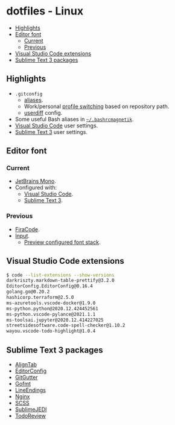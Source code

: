 # dotfiles - Linux

- [Highlights](#highlights)
- [Editor font](#editor-font)
	- [Current](#current)
	- [Previous](#previous)
- [Visual Studio Code extensions](#visual-studio-code-extensions)
- [Sublime Text 3 packages](#sublime-text-3-packages)

## Highlights

- `.gitconfig`
	- [aliases](.gitconfig#L38-L59).
	- Work/personal [profile switching](.gitconfig#L61-L62) based on repository path.
	- [userdiff](.gitattributes-global) config.
- Some useful Bash aliases in [`~/.bashrcmagnetik`](.bashrcmagnetik#L48-L80).
- [Visual Studio Code](https://code.visualstudio.com/) user settings.
- [Sublime Text 3](https://www.sublimetext.com/3) user settings.

## Editor font

### Current

- [JetBrains Mono](https://github.com/JetBrains/JetBrainsMono).
- Configured with:
	- [Visual Studio Code](.config/Code/User/settings.json#L7-L9).
	- [Sublime Text 3](.config/sublime-text-3/Packages/User/Preferences.sublime-settings#L52-L56).

### Previous

- [FiraCode](https://github.com/tonsky/FiraCode).
- [Input](http://input.fontbureau.com/).
	- [Preview configured font stack](http://input.fontbureau.com/preview/?size=14&language=python&theme=solarized-dark&family=InputMono&width=200&weight=400&line-height=1.1&a=0&g=0&i=0&l=0&zero=0&asterisk=0&braces=0&preset=default&customize=please).

## Visual Studio Code extensions

```sh
$ code --list-extensions --show-versions
darkriszty.markdown-table-prettify@3.2.0
EditorConfig.EditorConfig@0.16.4
golang.go@0.20.2
hashicorp.terraform@2.5.0
ms-azuretools.vscode-docker@1.9.0
ms-python.python@2020.12.424452561
ms-python.vscode-pylance@2021.1.1
ms-toolsai.jupyter@2020.12.414227025
streetsidesoftware.code-spell-checker@1.10.2
wayou.vscode-todo-highlight@1.0.4
```

## Sublime Text 3 packages

- [AlignTab](https://github.com/randy3k/AlignTab)
- [EditorConfig](https://github.com/sindresorhus/editorconfig-sublime)
- [GitGutter](https://github.com/jisaacks/GitGutter)
- [Gofmt](https://github.com/noonat/sublime-gofmt)
- [LineEndings](https://github.com/titoBouzout/LineEndings)
- [Nginx](https://github.com/brandonwamboldt/sublime-nginx)
- [SCSS](https://github.com/P233/Syntax-highlighting-for-Sass)
- [SublimeJEDI](https://github.com/srusskih/SublimeJEDI)
- [TodoReview](https://github.com/jonathandelgado/SublimeTodoReview)
